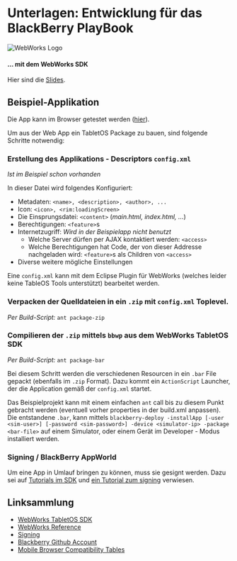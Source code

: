 Unterlagen: Entwicklung für das BlackBerry PlayBook
===================================================
![WebWorks Logo](http://www.blackberry.com/developers/docs/webworks/api/webworks.png)
#### ... mit dem WebWorks SDK

Hier sind die [Slides](http://prezi.com/-u5gcayb9ei2/entwickeln-fur-das-blackberry-playbook/).

Beispiel-Applikation
--------------------

Die App kann im Browser getestet werden ([hier]()).

Um aus der Web App ein TabletOS Package zu bauen, sind folgende
Schritte notwendig:

### Erstellung des Applikations - Descriptors `config.xml`
_Ist im Beispiel schon vorhanden_

In dieser Datei wird folgendes Konfiguriert:

- Metadaten: `<name>, <description>, <author>, ...`
- Icon: `<icon>, <rim:loadingScreen>`
- Die Einsprungsdatei: `<content>` (_main.html, index.html, ..._) 
- Berechtigungen: `<feature>`s
- Internetzugriff: 
  _Wird in der Beispielapp nicht benutzt_
  - Welche Server dürfen per AJAX kontaktiert werden: `<access>`
  - Welche Berechtigungen hat Code, der von dieser Addresse
    nachgeladen wird: `<feature>`s als Children von `<access>`
- Diverse weitere mögliche Einstellungen

Eine `config.xml` kann mit dem Eclipse Plugin für WebWorks (welches
leider keine TableOS Tools unterstützt) bearbeitet werden.

### Verpacken der Quelldateien in ein `.zip` mit `config.xml` Toplevel.
_Per Build-Script:_ `ant package-zip` 

### Compilieren der `.zip` mittels `bbwp` aus dem **WebWorks TabletOS SDK**
_Per Build-Script:_ `ant package-bar`
  
Bei diesem Schritt werden die verschiedenen Resourcen in ein `.bar`
File gepackt (ebenfalls im `.zip` Format). Dazu kommt ein
`ActionScript` Launcher, der die Application gemäß der `config.xml`
startet.

Das Beispielprojekt kann mit einem einfachen `ant` call bis zu diesem Punkt gebracht werden
(eventuell vorher properties in der build.xml anpassen).
Die entstandene `.bar`, kann mittels
`blackberry-deploy -installApp [-user <sim-user>] [-password <sim-password>] -device <simulator-ip> -package <bar-file>`
auf einem Simulator, oder einem Gerät im Developer - Modus installiert werden.

### Signing / BlackBerry AppWorld

Um eine App in Umlauf bringen zu können, muss sie gesignt werden. Dazu sei auf [Tutorials im SDK][sdk] und [ein Tutorial zum signing][sign] verwiesen.

Linksammlung
------------
- [WebWorks TabletOS SDK][sdk]
- [WebWorks Reference][ref]
- [Signing][sign]
- [Blackberry Github Account][gh]
- [Mobile Browser Compatibility Tables][qm]

[sdk]: http://us.blackberry.com/developers/tablet/
[ref]: http://www.blackberry.com/developers/docs/webworks/api/
[sign]: http://www.hsharma.com/tech/tutorials/10-easy-steps-to-package-and-sign-air-apps-for-playbook/
[gh]: https://github.com/blackberry
[qm]: http://www.quirksmode.org/mobile/
